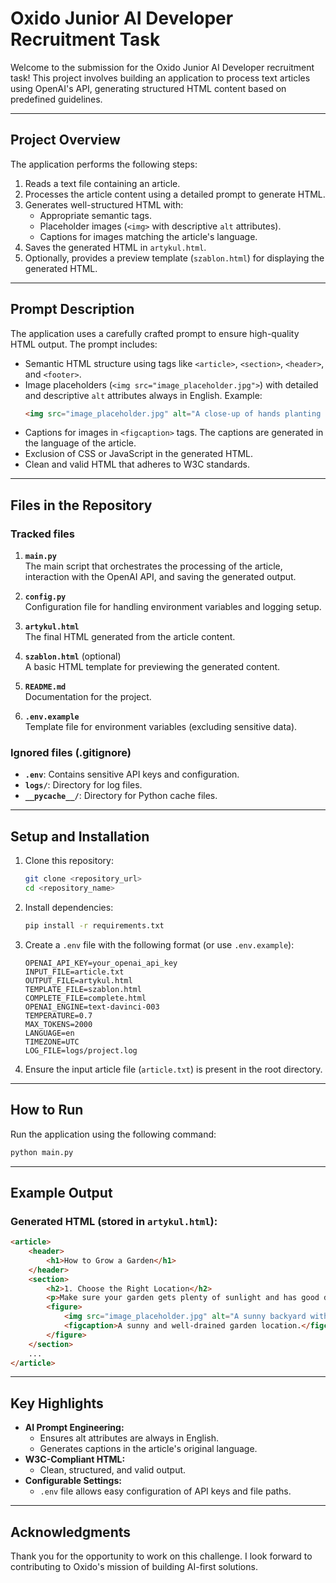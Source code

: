 
# Oxido Junior AI Developer Recruitment Task

Welcome to the submission for the Oxido Junior AI Developer recruitment task! This project involves building an application to process text articles using OpenAI's API, generating structured HTML content based on predefined guidelines.

---

## **Project Overview**

The application performs the following steps:
1. Reads a text file containing an article.
2. Processes the article content using a detailed prompt to generate HTML.
3. Generates well-structured HTML with:
   - Appropriate semantic tags.
   - Placeholder images (`<img>` with descriptive `alt` attributes).
   - Captions for images matching the article's language.
4. Saves the generated HTML in `artykul.html`.
5. Optionally, provides a preview template (`szablon.html`) for displaying the generated HTML.

---

## **Prompt Description**

The application uses a carefully crafted prompt to ensure high-quality HTML output. The prompt includes:
- Semantic HTML structure using tags like `<article>`, `<section>`, `<header>`, and `<footer>`.
- Image placeholders (`<img src="image_placeholder.jpg">`) with detailed and descriptive `alt` attributes always in English. Example:
  ```html
  <img src="image_placeholder.jpg" alt="A close-up of hands planting seeds in a freshly tilled garden bed, surrounded by green plants, gardening tools, and rich brown soil.">
  ```
- Captions for images in `<figcaption>` tags. The captions are generated in the language of the article.
- Exclusion of CSS or JavaScript in the generated HTML.
- Clean and valid HTML that adheres to W3C standards.

---

## **Files in the Repository**

### Tracked files
1. **`main.py`**  
   The main script that orchestrates the processing of the article, interaction with the OpenAI API, and saving the generated output.

2. **`config.py`**  
   Configuration file for handling environment variables and logging setup.

3. **`artykul.html`**  
   The final HTML generated from the article content.

4. **`szablon.html`** (optional)  
   A basic HTML template for previewing the generated content.

5. **`README.md`**  
   Documentation for the project.

6. **`.env.example`**  
   Template file for environment variables (excluding sensitive data).

### Ignored files (.gitignore)
- **`.env`**: Contains sensitive API keys and configuration.
- **`logs/`**: Directory for log files.
- **`__pycache__/`**: Directory for Python cache files.

---

## **Setup and Installation**

1. Clone this repository:
   ```bash
   git clone <repository_url>
   cd <repository_name>
   ```

2. Install dependencies:
   ```bash
   pip install -r requirements.txt
   ```

3. Create a `.env` file with the following format (or use `.env.example`):
   ```plaintext
   OPENAI_API_KEY=your_openai_api_key
   INPUT_FILE=article.txt
   OUTPUT_FILE=artykul.html
   TEMPLATE_FILE=szablon.html
   COMPLETE_FILE=complete.html
   OPENAI_ENGINE=text-davinci-003
   TEMPERATURE=0.7
   MAX_TOKENS=2000
   LANGUAGE=en
   TIMEZONE=UTC
   LOG_FILE=logs/project.log
   ```

4. Ensure the input article file (`article.txt`) is present in the root directory.

---

## **How to Run**

Run the application using the following command:
```bash
python main.py
```

---

## **Example Output**

### Generated HTML (stored in `artykul.html`):
```html
<article>
    <header>
        <h1>How to Grow a Garden</h1>
    </header>
    <section>
        <h2>1. Choose the Right Location</h2>
        <p>Make sure your garden gets plenty of sunlight and has good drainage.</p>
        <figure>
            <img src="image_placeholder.jpg" alt="A sunny backyard with a well-maintained garden bed surrounded by vibrant green grass and blooming flowers.">
            <figcaption>A sunny and well-drained garden location.</figcaption>
        </figure>
    </section>
    ...
</article>
```

---

## **Key Highlights**

- **AI Prompt Engineering:**  
  - Ensures alt attributes are always in English.  
  - Generates captions in the article's original language.
- **W3C-Compliant HTML:**  
  - Clean, structured, and valid output.  
- **Configurable Settings:**  
  - `.env` file allows easy configuration of API keys and file paths.

---

## **Acknowledgments**

Thank you for the opportunity to work on this challenge. I look forward to contributing to Oxido's mission of building AI-first solutions.
